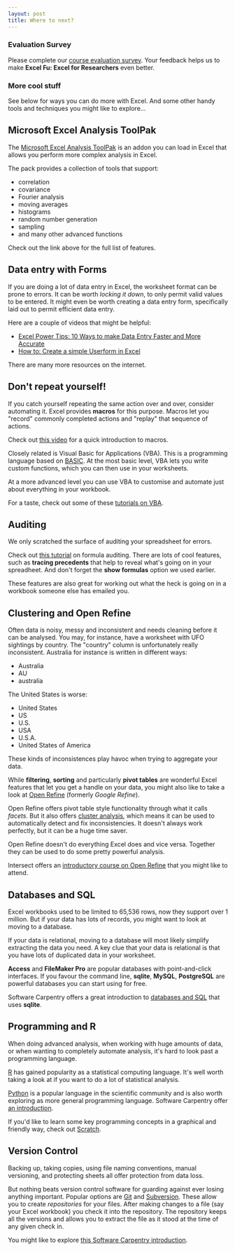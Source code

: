 ```yaml
---
layout: post
title: Where to next? 
---
```


### Evaluation Survey
<div class="note">
Please complete our <a href="http://goo.gl/d7bwux">course evaluation survey</a>. Your feedback helps us to make <b>Excel Fu: Excel for Researchers</b> even better.
</div>
<!---
### Ask me anything / Show and Tell sessions (online)
<div class="note">
Join us online for an <b>Ask me anything / Show and Tell session</b>. These sessions are a great opportunity to ask any Excel questions your might have, or to show us what you've done with your data after completing <b>Excel Fu</b>:

<ul>
  <li> <a href="http://intersect-excel-fu-hangout2.eventbrite.com.au">3 October 2014</a> </li>
  <li> <a href="http://intersect-excel-fu-hangout3.eventbrite.com.au">17 October 2014</a> </li>

</ul>
</div>
--->
<!---
### Join the Mailing List
<div class="note">
  Find out about upcoming courses by <a href="http://bit.ly/1aZvRqw">signing up to Intersect's courses mailing list</a>.
</div>
--->

### More cool stuff

<div class="note">
  See below for ways you can do more with Excel. And some other handy tools and techniques you might like to
  explore...
</div>

## Microsoft Excel Analysis ToolPak

The [Microsoft Excel Analysis ToolPak](http://office.microsoft.com/en-au/excel-help/use-the-analysis-toolpak-to-perform-complex-data-analysis-HP010342762.aspx) is an addon you can load in Excel that allows you perform more complex analysis in Excel. 

The pack provides a collection of tools that support:

* correlation
* covariance
* Fourier analysis
* moving averages
* histograms
* random number generation
* sampling
* and many other advanced functions

Check out the link above for the full list of features.

## Data entry with Forms

If you are doing a lot of data entry in Excel, the worksheet format can be prone to errors. It can be worth _locking it down_, to only permit valid values to be entered. It might even be worth creating a data entry form, specifically laid out to permit efficient data entry.

Here are a couple of videos that might be helpful:

* [Excel Power Tips: 10 Ways to make Data Entry Faster and More Accurate](https://www.youtube.com/watch?v=6BErKQ29Jjc)
* [How to: Create a simple Userform in Excel](https://www.youtube.com/watch?v=5oXcct1mOUw)

There are many more resources on the internet.

## Don't repeat yourself!

If you catch yourself repeating the same action over and over, consider automating it. Excel provides **macros** for this purpose. Macros let you "record" commonly completed actions and "replay" that sequence of actions.

Check out [this video](http://office.microsoft.com/en-us/excel-help/video-work-with-macros-VA104034656.aspx?CTT=5&origin=HA104032083) for a quick introduction to macros.

Closely related is Visual Basic for Applications (VBA). This is a programming language based on [BASIC](http://en.wikipedia.org/wiki/BASIC). At the most basic level, VBA lets you write custom functions, which you can then use in your worksheets.

At a more advanced level you can use VBA to customise and automate just about everything in your workbook.

For a taste, check out some of these [tutorials on VBA](http://www.excel-easy.com/vba.html).

## Auditing 

We only scratched the surface of auditing your spreadsheet for errors.

Check out [this tutorial](http://www.excel-easy.com/examples/formula-auditing.html) on formula auditing. There are lots of cool features, such as **tracing precedents** that help to reveal what's going on in your spreadheet. And don't forget the **show formulas** option we used earlier.

These features are also great for working out what the heck is going on in a workbook someone else has emailed you.

## Clustering and Open Refine
Often data is noisy, messy and inconsistent and needs cleaning before it can be analysed. You may, for instance, have a worksheet with UFO sightings by country. The "country" column is unfortunately really inconsistent. Australia for instance is written in different ways:

* Australia
* AU
* australia

The United States is worse:

* United States
* US
* U.S.
* USA
* U.S.A.
* United States of America

These kinds of inconsistences play havoc when trying to aggregate your data.

While **filtering**, **sorting** and particularly **pivot tables** are wonderful Excel features that let you get a handle on your data, you might also like to take a look at [Open Refine](http://openrefine.org/) (formerly _Google Refine_). 

Open Refine offers pivot table style functionality through what it calls *facets*. But it also offers [cluster analysis](http://en.wikipedia.org/wiki/Cluster_analysis), which means it can be used to automatically detect and fix inconsistencies. It doesn't always work perfectly, but it can be a huge time saver.

Open Refine doesn't do everything Excel does and vice versa. Together they can be used to do some pretty powerful analysis.

Intersect offers an [introductory course on Open Refine](http://www.intersect.org.au/training) that you might like to attend.

## Databases and SQL

Excel workbooks used to be limited to 65,536 rows, now they support over 1 million. But if your data has lots of records, you might want to look at moving to a database.

If your data is relational, moving to a database will most likely simplify extracting the data you need. A key clue that your data is relational is that you have lots of duplicated data in your worksheet.

**Access** and **FileMaker Pro** are popular databases with point-and-click interfaces. If you favour the command line, **sqlite**, **MySQL**, **PostgreSQL** are powerful databases you can start using for free. 

Software Carpentry offers a great introduction to [databases and SQL](http://software-carpentry.org/v5/novice/sql/index.html) that uses **sqlite**.

## Programming and R

When doing advanced analysis, when working with huge amounts of data, or when wanting to completely automate analysis, it's hard to look past a programming language.

[R](http://www.r-project.org/) has gained popularity as a statistical computing language. It's well worth taking a look at if you want to do a lot of statistical analysis.

[Python](https://www.python.org/) is a popular language in the scientific community and is also worth exploring as more general programming language. Software Carpentry offer [an introduction](http://software-carpentry.org/v5/novice/python/index.html).

If you'd like to learn some key programming concepts in a graphical and friendly way, check out [Scratch](http://scratch.mit.edu/).

## Version Control

Backing up, taking copies, using file naming conventions, manual versioning, and protecting sheets all offer protection from data loss.

But nothing beats version control software for guarding against ever losing anything important. Popular options are [Git](http://git-scm.com/) and [Subversion](http://subversion.apache.org/). These allow you to create *repositories* for your files. After making changes to a file (say your Excel workbook) you check it into the repository. The repository keeps all the versions and allows you to extract the file as it stood at the time of any given check in.

You might like to explore [this Software Carpentry introduction](http://software-carpentry.org/v5/novice/git/index.html).


